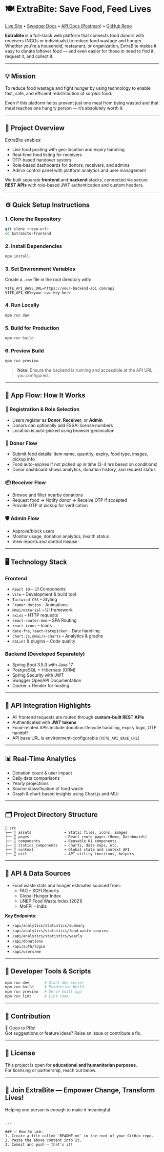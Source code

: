 # 🍽️ ExtraBite: Save Food, Feed Lives

[Live Site](https://extrabite.vercel.app) • [Swagger Docs](https://extrabite-backend-2.onrender.com/swagger-ui) • [API Docs (Postman)](https://documenter.getpostman.com/view/30078893/2sA35KXuta) • [GitHub Repo](https://github.com/Titan-004/Extrabite-V1)

**ExtraBite** is a full-stack web platform that connects food donors with receivers (NGOs or individuals) to reduce food wastage and hunger. Whether you're a household, restaurant, or organization, ExtraBite makes it easy to donate leftover food — and even easier for those in need to find it, request it, and collect it.

---

## 💡 Mission

To reduce food wastage and fight hunger by using technology to enable fast, safe, and efficient redistribution of surplus food.

Even if this platform helps prevent just one meal from being wasted and that meal reaches one hungry person — it’s absolutely worth it.

---

## 🧭 Project Overview

ExtraBite enables:

- Live food posting with geo-location and expiry handling
- Real-time food listing for receivers
- OTP-based handover system
- Role-based dashboards for donors, receivers, and admins
- Admin control panel with platform analytics and user management

We built separate **frontend** and **backend** stacks, connected via secure **REST APIs** with role-based JWT authentication and custom headers.

---

## ⚙️ Quick Setup Instructions

### 1. Clone the Repository

```bash
git clone <repo-url>
cd Extrabite-frontend
```

### 2. Install Dependencies

```bash
npm install
```

### 3. Set Environment Variables

Create a `.env` file in the root directory with:

```env
VITE_API_BASE_URL=https://your-backend-api.com/api
VITE_API_KEY=your-api-key-here
```

### 4. Run Locally

```bash
npm run dev
```

### 5. Build for Production

```bash
npm run build
```

### 6. Preview Build

```bash
npm run preview
```

> **Note:** Ensure the backend is running and accessible at the API URL you configured.

---

## 🧩 App Flow: How It Works

### 👤 Registration & Role Selection

- Users register as **Donor**, **Receiver**, or **Admin**
- Donors can optionally add FSSAI license numbers
- Location is auto-picked using browser geolocation

### 🍱 Donor Flow

- Submit food details: item name, quantity, expiry, food type, images, pickup info
- Food auto-expires if not picked up in time (2-4 hrs based on conditions)
- Donor dashboard shows analytics, donation history, and request status

### 📦 Receiver Flow

- Browse and filter nearby donations
- Request food → Notify donor → Receive OTP if accepted
- Provide OTP at pickup for verification

### 🛡️ Admin Flow

- Approve/block users
- Monitor usage, donation analytics, health status
- View reports and control misuse

---

## 🖥️ Technology Stack

### Frontend

- `React 19` – UI Components
- `Vite` – Development & build tool
- `Tailwind CSS` – Styling
- `Framer Motion` – Animations
- `@mui/material` – UI framework
- `axios` – HTTP requests
- `react-router-dom` – SPA Routing
- `react-icons` – Icons
- `date-fns`, `react-datepicker` – Date handling
- `chart.js`, `@mui/x-charts` – Analytics & graphs
- `ESLint` & plugins – Code quality

### Backend (Developed Separately)

- Spring Boot 3.5.0 with Java 17
- PostgreSQL + Hibernate (ORM)
- Spring Security with JWT
- Swagger OpenAPI Documentation
- Docker + Render for hosting

---

## 🔁 API Integration Highlights

- All frontend requests are routed through **custom-built REST APIs**
- Authenticated with **JWT tokens**
- Food-related APIs include donation lifecycle handling, expiry logic, OTP handoff
- API base URL is environment-configurable (`VITE_API_BASE_URL`)

---

## 📊 Real-Time Analytics

- Donation count & user impact
- Daily data comparisons
- Yearly projections
- Source classification of food waste
- Graph & chart-based insights using Chart.js and MUI

---

## 🗂️ Project Directory Structure

```
📁 src
├── 📂 assets               → Static files, icons, images
├── 📂 pages                → React route pages (Home, Dashboards)
├── 📂 components           → Reusable UI components
├── 📂 statics_components   → Charts, data maps, etc.
├── 📂 context              → Global state and context API
├── 📂 util                 → API utility functions, helpers
```

---

## 🔗 API & Data Sources

- Food waste stats and hunger estimates sourced from:
  - FAO – SOFI Reports
  - Global Hunger Index
  - UNEP Food Waste Index (2021)
  - MoFPI – India

**Key Endpoints:**

- `/api/analytics/statistics/summary`
- `/api/analytics/statistics/food-waste-sources`
- `/api/analytics/statistics/yearly`
- `/api/donations`
- `/api/auth/login`
- `/api/users/me`

---

## 🧪 Developer Tools & Scripts

```bash
npm run dev       # Start dev server
npm run build     # Production build
npm run preview   # Serve built app
npm run lint      # Lint code
```

---

## 💬 Contribution

🎯 Open to PRs!  
Got suggestions or feature ideas? Raise an issue or contribute a fix.

---

## 📜 License

This project is open for **educational and humanitarian purposes**.  
For licensing or partnership, reach out below.

---

## 💚 Join ExtraBite — Empower Change, Transform Lives!

Helping one person is enough to make it meaningful.

```

---

### ✅ How to use:
1. Create a file called `README.md` in the root of your GitHub repo.
2. Paste the above content into it.
3. Commit and push — that’s it!
```
